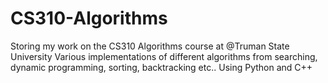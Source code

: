# CS310-Algorithms
Storing my work on the CS310 Algorithms course at @Truman State University 
Various implementations of different algorithms from searching, dynamic programming, sorting, backtracking etc..
Using Python and C++
